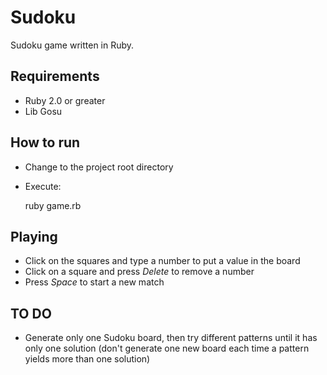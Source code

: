 # Sudoku

Sudoku game written in Ruby.

## Requirements

- Ruby 2.0 or greater
- Lib Gosu

## How to run

- Change to the project root directory 
- Execute:

    ruby game.rb

## Playing

- Click on the squares and type a number to put a value in the board
- Click on a square and press *Delete* to remove a number
- Press *Space* to start a new match

## TO DO

- Generate only one Sudoku board, then try different patterns until
it has only one solution (don't generate one new board each time a
pattern yields more than one solution)
